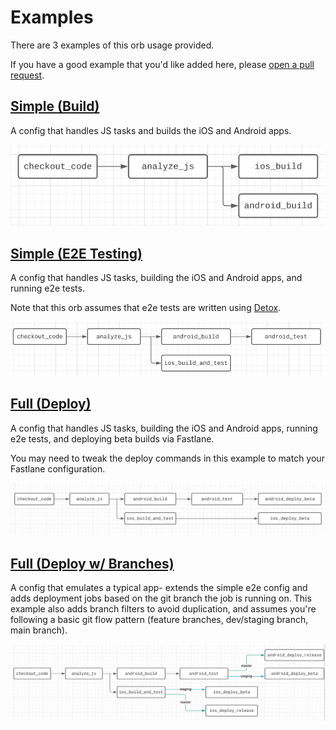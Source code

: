 # Examples

There are 3 examples of this orb usage provided.

If you have a good example that you'd like added here, please [open a pull request](https://github.com/gretzky/rn-circle-ci-orb/pulls).

## [Simple (Build)](./simple-build.yml)

A config that handles JS tasks and builds the iOS and Android apps.

![](./img/simple-build.png)

## [Simple (E2E Testing)](./simple-e2e.yml)

A config that handles JS tasks, building the iOS and Android apps, and running e2e tests.

Note that this orb assumes that e2e tests are written using [Detox](https://github.com/wix/detox).

![](./img/simple-e2e.png)

## [Full (Deploy)](./full-deploy.yml)

A config that handles JS tasks, building the iOS and Android apps, running e2e tests, and deploying beta builds via Fastlane.

You may need to tweak the deploy commands in this example to match your Fastlane configuration.

![](./img/full-deploy.png)

## [Full (Deploy w/ Branches)](./full-deploy-branches.yml)

A config that emulates a typical app- extends the simple e2e config and adds deployment jobs based on the git branch the job is running on. This example also adds branch filters to avoid duplication, and assumes you're following a basic git flow pattern (feature branches, dev/staging branch, main branch).

![](./img/full-deploy-branches.png)
